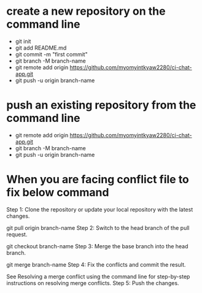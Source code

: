 # create a new repository on the command line
- git init
- git add README.md
- git commit -m "first commit"
- git branch -M branch-name
- git remote add origin https://github.com/myomyintkyaw2280/ci-chat-app.git
- git push -u origin branch-name

# push an existing repository from the command line
- git remote add origin https://github.com/myomyintkyaw2280/ci-chat-app.git
- git branch -M branch-name
- git push -u origin branch-name



# When you are facing conflict file to fix below command

Step 1: Clone the repository or update your local repository with the latest changes.

git pull origin branch-name
Step 2: Switch to the head branch of the pull request.

git checkout branch-name
Step 3: Merge the base branch into the head branch.

git merge branch-name
Step 4: Fix the conflicts and commit the result.

See Resolving a merge conflict using the command line for step-by-step instructions on resolving merge conflicts.
Step 5: Push the changes.

